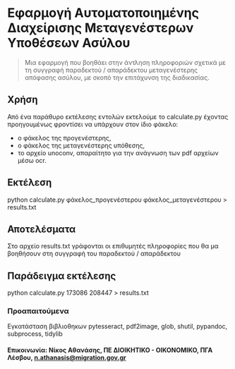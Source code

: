 # Εφαρμογή Αυτοματοποιημένης Διαχείρισης Μεταγενέστερων Υποθέσεων Ασύλου

> Μια εφαρμογή που βοηθάει στην άντληση πληροφοριών σχετικά με τη συγγραφή παραδεκτού / απαράδεκτου μεταγενέστερης απόφασης ασύλου, με σκοπό την επιτάχυνση της διαδικασίας.

## Χρήση
Από ένα παράθυρο εκτέλεσης εντολών εκτελούμε το calculate.py έχοντας προηγουμένως φροντίσει να υπάρχουν στον ίδιο φάκελο: 
- ο φάκελος της προγενέστερης,
- ο φάκελος της μεταγενέστερης υπόθεσης, 
- το αρχείο unoconv, απαραίτητο για την ανάγνωση των pdf αρχείων μέσω ocr.

## Εκτέλεση
python calculate.py φάκελος_προγενέστερου φάκελος_μεταγενέστερου > results.txt
## Αποτελέσματα
Στο αρχείο results.txt γράφονται οι επιθυμητές πληροφορίες που θα μα βοηθήσουν στη συγγραφή του παραδεκτού / απαράδεκτου
## Παράδειγμα εκτέλεσης
python  calculate.py 173086 208447 > results.txt

### Προαπαιτούμενα
Εγκατάσταση βιβλιοθηκων pytesseract, pdf2image, glob, shutil, pypandoc, subprocess, tidylib


#### Επικοινωνία: Νίκος Αθανάσης, ΠΕ ΔΙΟΙΚΗΤΙΚΟ - ΟΙΚΟΝΟΜΙΚΟ, ΠΓΑ Λέσβου, n.athanasis@migration.gov.gr


